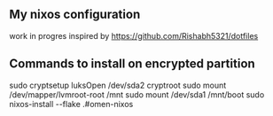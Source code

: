## My nixos configuration
work in progres
inspired by https://github.com/Rishabh5321/dotfiles

## Commands to install on encrypted partition
sudo cryptsetup luksOpen /dev/sda2 cryptroot
sudo mount /dev/mapper/lvmroot-root /mnt
sudo mount /dev/sda1 /mnt/boot
sudo nixos-install --flake .#omen-nixos

